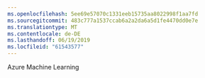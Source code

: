 ```yaml
---
ms.openlocfilehash: 5ee69e57070c1331eeb15735aa8022998f1aa7fd
ms.sourcegitcommit: 483c777a1537ccab6a2a2da6a5d1fe4470dd0e7e
ms.translationtype: MT
ms.contentlocale: de-DE
ms.lasthandoff: 06/19/2019
ms.locfileid: "61543577"
---
```

Azure Machine Learning